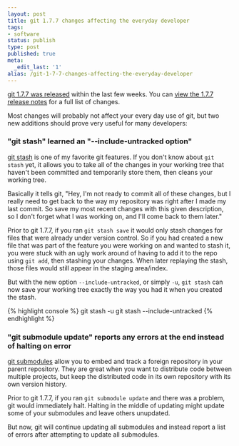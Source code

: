 ```yaml
---
layout: post
title: git 1.7.7 changes affecting the everyday developer
tags:
- software
status: publish
type: post
published: true
meta:
  _edit_last: '1'
alias: /git-1-7-7-changes-affecting-the-everyday-developer
---
```

[git 1.7.7 was released](http://git-scm.com/) within the last few weeks. You can [view the 1.7.7 release notes](https://raw.github.com/gitster/git/master/Documentation/RelNotes/1.7.7.txt) for a full list of changes.

Most changes will probably not affect your every day use of git, but two new additions should prove very useful for many developers:

### "git stash" learned an "--include-untracked option"

[git stash](http://schacon.github.com/git/user-manual.html#interrupted-work) is one of my favorite git features. If you don't know about `git stash` yet, it allows you to take all of the changes in your working tree that haven't been committed and temporarily store them, then cleans your working tree.

Basically it tells git, "Hey, I'm not ready to commit all of these changes, but I really need to get back to the way my repository was right after I made my last commit. So save my most recent changes with this given description, so I don't forget what I was working on, and I'll come back to them later."

Prior to git 1.7.7, if you ran `git stash save` it would only stash changes for files that were already under version control. So if you had created a new file that was part of the feature you were working on and wanted to stash it, you were stuck with an ugly work around of having to add it to the repo using `git add`, then stashing your changes. When later replaying the stash, those files would still appear in the staging area/index.

But with the new option `--include-untracked`, or simply `-u`, `git stash` can now save your working tree exactly the way you had it when you created the stash.

{% highlight console %}
git stash -u
git stash --include-untracked
{% endhighlight %}

### "git submodule update" reports any errors at the end instead of halting on error

[git submodules](http://schacon.github.com/git/user-manual.html#submodules) allow you to embed and track a foreign repository in your parent repository. They are great when you want to distribute code between multiple projects, but keep the distributed code in its own repository with its own version history.

Prior to git 1.7.7, if you ran `git submodule update` and there was a problem, git would immediately halt. Halting in the middle of updating might update some of your submodules and leave others unupdated.

But now, git will continue updating all submodules and instead report a list of errors after attempting to update all submodules.
